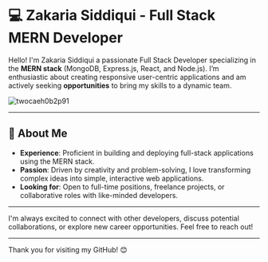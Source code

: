 # 💻 Zakaria Siddiqui - Full Stack MERN Developer

Hello! I'm Zakaria Siddiqui
a passionate Full Stack Developer specializing in the **MERN stack** (MongoDB, Express.js, React, and Node.js).
I’m enthusiastic about creating responsive
user-centric applications and am actively seeking **opportunities** to bring my skills to a dynamic team.

![twocaeh0b2p91](https://github.com/user-attachments/assets/4db53ae6-0938-488d-8e48-6ea21487eb35)

---
## 🚀 About Me

- **Experience**: Proficient in building and deploying full-stack applications using the MERN stack.
- **Passion**: Driven by creativity and problem-solving, I love transforming complex ideas into simple, interactive web applications.
- **Looking for**: Open to full-time positions, freelance projects, or collaborative roles with like-minded developers.

---

I'm always excited to connect with other developers, discuss potential collaborations, or explore new career opportunities. Feel free to reach out!

---

Thank you for visiting my GitHub! 😊
